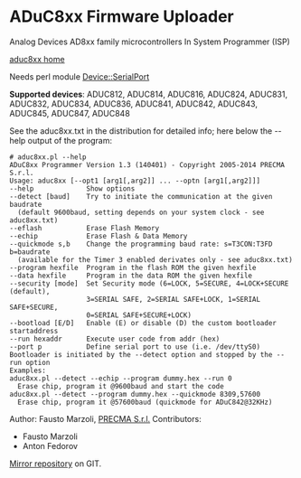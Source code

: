 # ADuC8xx Firmware Uploader

Analog Devices AD8xx family microcontrollers In System Programmer (ISP)

[aduc8xx home](http://www.precma.com/adux8xx_loader.htm)

Needs perl module [Device::SerialPort](http://sendpage.org/device-serialport)

**Supported devices**: ADUC812, ADUC814, ADUC816, ADUC824, ADUC831, ADUC832, ADUC834, ADUC836, ADUC841, ADUC842, ADUC843, ADUC845, ADUC847, ADUC848

See the aduc8xx.txt in the distribution for detailed info; here below the --help output of the program:

    # aduc8xx.pl --help
    ADuC8xx Programmer Version 1.3 (140401) - Copyright 2005-2014 PRECMA S.r.l.
    Usage: aduc8xx [--opt1 [arg1[,arg2]] ... --optn [arg1[,arg2]]]
    --help             Show options
    --detect [baud]    Try to initiate the communication at the given baudrate
      (default 9600baud, setting depends on your system clock - see aduc8xx.txt)
    --eflash           Erase Flash Memory
    --echip            Erase Flash & Data Memory
    --quickmode s,b    Change the programming baud rate: s=T3CON:T3FD b=baudrate
      (available for the Timer 3 enabled derivates only - see aduc8xx.txt)
    --program hexfile  Program in the flash ROM the given hexfile
    --data hexfile     Program in the data ROM the given hexfile
    --security [mode]  Set Security mode (6=LOCK, 5=SECURE, 4=LOCK+SECURE (default),
                       3=SERIAL SAFE, 2=SERIAL SAFE+LOCK, 1=SERIAL SAFE+SECURE,
                       0=SERIAL SAFE+SECURE+LOCK)
    --bootload [E/D]   Enable (E) or disable (D) the custom bootloader startaddress
    --run hexaddr      Execute user code from addr (hex)
    --port p           Define serial port to use (i.e. /dev/ttyS0)
    Bootloader is initiated by the --detect option and stopped by the --run option
    Examples:
    aduc8xx.pl --detect --echip --program dummy.hex --run 0
      Erase chip, program it @9600baud and start the code
    aduc8xx.pl --detect --program dummy.hex --quickmode 8309,57600
      Erase chip, program it @57600baud (quickmode for ADuC842@32KHz)

Author: Fausto Marzoli, [PRECMA S.r.l.](http://www.precma.com)
Contributors:
- Fausto Marzoli
- Anton Fedorov

[Mirror repository](https://github.com/datacompboy/aduc8xx) on GIT.
